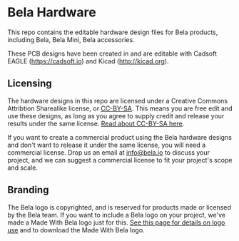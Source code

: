 # Bela Hardware

This repo contains the editable hardware design files for Bela products, including Bela, Bela Mini, Bela accessories.

These PCB designs have been created in and are editable with Cadsoft EAGLE (https://cadsoft.io) and Kicad (http://kicad.org). 

## Licensing

The hardware designs in this repo are licensed under a Creative Commons Attribtion Sharealike license, or [CC-BY-SA](http://creativecommons.org/licenses/by-sa/3.0/). This means you are free edit and use these designs, as long as you agree to supply credit and release your results under the same license. [Read about CC-BY-SA here](http://creativecommons.org/licenses/by-sa/3.0/).

If you want to create a commercial product using the Bela hardware designs and don't want to release it under the same license, you will need a commercial license. Drop us an email at info@bela.io to discuss your project, and we can suggest a commercial license to fit your project's scope and scale.

## Branding

The Bela logo is copyrighted, and is reserved for products made or licensed by the Bela team. If you want to include a Bela logo on your project, we've made a Made With Bela logo just for this. [See this page for details on logo use](https://belaplatform.github.io/bela_sample/src/#logos) and to download the Made With Bela logo.
